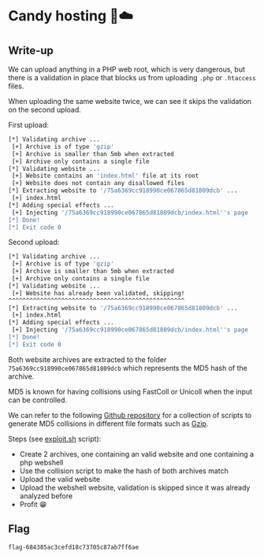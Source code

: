 # Candy hosting 🍭☁️

## Write-up

We can upload anything in a PHP web root, which is very dangerous, but there is a validation in place that blocks us from uploading `.php` or `.htaccess` files.

When uploading the same website twice, we can see it skips the validation on the second upload.

First upload:

```sh
[*] Validating archive ...
 [+] Archive is of type 'gzip'
 [+] Archive is smaller than 5mb when extracted
 [+] Archive only contains a single file
[*] Validating website ...
 [+] Website contains an 'index.html' file at its root
 [+] Website does not contain any disallowed files
[*] Extracting website to '/75a6369cc918990ce067865d81809dcb' ...
 [+] index.html
[*] Adding special effects ...
 [+] Injecting '/75a6369cc918990ce067865d81809dcb/index.html''s page
[*] Done!
[*] Exit code 0
```

Second upload:

```sh
[*] Validating archive ...
 [+] Archive is of type 'gzip'
 [+] Archive is smaller than 5mb when extracted
 [+] Archive only contains a single file
[*] Validating website ...
 [+] Website has already been validated, skipping!
^^^^^^^^^^^^^^^^^^^^^^^^^^^^^^^^^^^^^^^^^^^^^^^^^^
[*] Extracting website to '/75a6369cc918990ce067865d81809dcb' ...
 [+] index.html
[*] Adding special effects ...
 [+] Injecting '/75a6369cc918990ce067865d81809dcb/index.html''s page
[*] Done!
[*] Exit code 0
```

Both website archives are extracted to the folder `75a6369cc918990ce067865d81809dcb` which represents the MD5 hash of the archive.

MD5 is known for having collisions using FastColl or Unicoll when the input can be controlled.

We can refer to the following [Github repository](https://github.com/corkami/collisions) for a collection of scripts to generate MD5 collisions in different file formats such as [Gzip](https://github.com/corkami/collisions?tab=readme-ov-file#gzip).

Steps (see [exploit.sh](exploit.sh) script):

- Create 2 archives, one containing an valid website and one containing a php webshell
- Use the collision script to make the hash of both archives match
- Upload the valid website
- Upload the webshell website, validation is skipped since it was already analyzed before
- Profit 😁

## Flag

`flag-684385ac3cefd18c73705c87ab7ff6ae`
